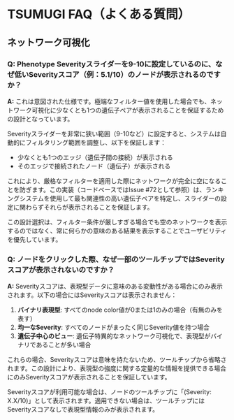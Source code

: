 # TSUMUGI FAQ（よくある質問）

## ネットワーク可視化

### Q: Phenotype Severityスライダーを9-10に設定しているのに、なぜ低いSeverityスコア（例：5.1/10）のノードが表示されるのですか？

**A:** これは意図された仕様です。極端なフィルター値を使用した場合でも、ネットワーク可視化に少なくとも1つの遺伝子ペアが表示されることを保証するための設計となっています。

Severityスライダーを非常に狭い範囲（9-10など）に設定すると、システムは自動的にフィルタリング範囲を調整し、以下を保証します：
- 少なくとも1つのエッジ（遺伝子間の接続）が表示される
- そのエッジで接続されたノード（遺伝子）が表示される

これにより、厳格なフィルターを適用した際にネットワークが完全に空になることを防ぎます。この実装（コードベースではIssue #72として参照）は、ランキングシステムを使用して最も関連性の高い遺伝子ペアを特定し、スライダーの設定に関わらずそれらが表示されることを保証します。

この設計選択は、フィルター条件が厳しすぎる場合でも空のネットワークを表示するのではなく、常に何らかの意味のある結果を表示することでユーザビリティを優先しています。

### Q: ノードをクリックした際、なぜ一部のツールチップではSeverityスコアが表示されないのですか？

**A:** Severityスコアは、表現型データに意味のある変動性がある場合にのみ表示されます。以下の場合にはSeverityスコアは表示されません：

1. **バイナリ表現型**: すべてのnode color値が0または1のみの場合（有無のみを表す）
2. **均一なSeverity**: すべてのノードがまったく同じSeverity値を持つ場合
3. **遺伝子中心のビュー**: 遺伝子特異的なネットワーク可視化で、表現型がバイナリであることが多い場合

これらの場合、Severityスコアは意味を持たないため、ツールチップから省略されます。この設計により、表現型の強度に関する定量的な情報を提供できる場合にのみSeverityスコアが表示されることを保証しています。

Severityスコアが利用可能な場合は、ノードのツールチップに「(Severity: X.X/10)」として表示されます。適用できない場合は、ツールチップにはSeverityスコアなしで表現型情報のみが表示されます。